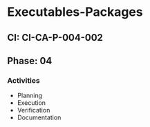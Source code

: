 # Executables-Packages

## CI: CI-CA-P-004-002
## Phase: 04

### Activities
- Planning
- Execution
- Verification
- Documentation

